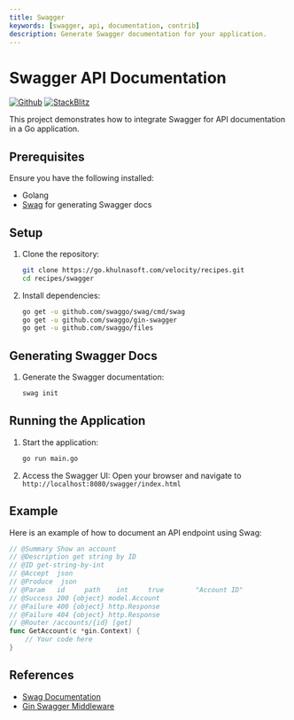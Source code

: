 ```yaml
---
title: Swagger
keywords: [swagger, api, documentation, contrib]
description: Generate Swagger documentation for your application.
---
```


# Swagger API Documentation

[![Github](https://img.shields.io/static/v1?label=&message=Github&color=2ea44f&style=for-the-badge&logo=github)](https://go.khulnasoft.com/velocity/recipes/tree/master/swagger) [![StackBlitz](https://img.shields.io/static/v1?label=&message=StackBlitz&color=2ea44f&style=for-the-badge&logo=StackBlitz)](https://stackblitz.com/github/khulnasoft/recipes/tree/master/swagger)

This project demonstrates how to integrate Swagger for API documentation in a Go application.

## Prerequisites

Ensure you have the following installed:

- Golang
- [Swag](https://github.com/swaggo/swag) for generating Swagger docs

## Setup

1. Clone the repository:
    ```sh
    git clone https://go.khulnasoft.com/velocity/recipes.git
    cd recipes/swagger
    ```

2. Install dependencies:
    ```sh
    go get -u github.com/swaggo/swag/cmd/swag
    go get -u github.com/swaggo/gin-swagger
    go get -u github.com/swaggo/files
    ```

## Generating Swagger Docs

1. Generate the Swagger documentation:
    ```sh
    swag init
    ```

## Running the Application

1. Start the application:
    ```sh
    go run main.go
    ```

2. Access the Swagger UI:
    Open your browser and navigate to `http://localhost:8080/swagger/index.html`

## Example

Here is an example of how to document an API endpoint using Swag:

```go
// @Summary Show an account
// @Description get string by ID
// @ID get-string-by-int
// @Accept  json
// @Produce  json
// @Param   id     path    int     true        "Account ID"
// @Success 200 {object} model.Account
// @Failure 400 {object} http.Response
// @Failure 404 {object} http.Response
// @Router /accounts/{id} [get]
func GetAccount(c *gin.Context) {
    // Your code here
}
```

## References

- [Swag Documentation](https://github.com/swaggo/swag)
- [Gin Swagger Middleware](https://github.com/swaggo/gin-swagger)
